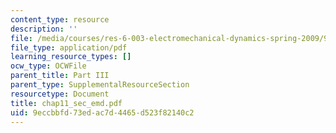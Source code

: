 ```yaml
---
content_type: resource
description: ''
file: /media/courses/res-6-003-electromechanical-dynamics-spring-2009/9eccbbfd73edac7d4465d523f82140c2_chap11_sec_emd.pdf
file_type: application/pdf
learning_resource_types: []
ocw_type: OCWFile
parent_title: Part III
parent_type: SupplementalResourceSection
resourcetype: Document
title: chap11_sec_emd.pdf
uid: 9eccbbfd-73ed-ac7d-4465-d523f82140c2
---
```

